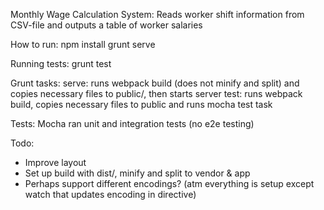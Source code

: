 Monthly Wage Calculation System:
Reads worker shift information from CSV-file and outputs a table of worker salaries

How to run:
npm install
grunt serve

Running tests:
grunt test

Grunt tasks:
serve: runs webpack build (does not minify and split) and copies necessary files to public/, then starts server
test: runs webpack build, copies necessary files to public and runs mocha test task

Tests:
Mocha ran unit and integration tests (no e2e testing)

Todo:
- Improve layout
- Set up build with dist/, minify and split to vendor & app
- Perhaps support different encodings? (atm everything is setup except watch that updates encoding in directive)